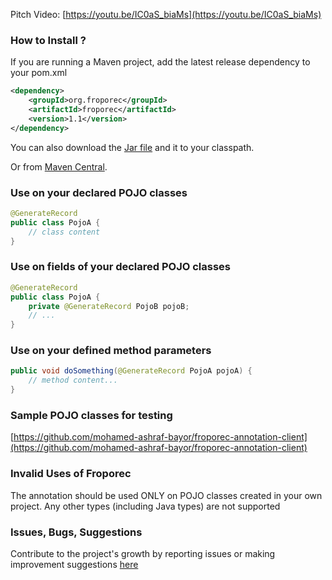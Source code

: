 Pitch Video:
[https://youtu.be/IC0aS_biaMs](https://youtu.be/IC0aS_biaMs)

### How to Install ?

If you are running a Maven project, add the latest release dependency to your pom.xml
```xml
<dependency>
    <groupId>org.froporec</groupId>
    <artifactId>froporec</artifactId>
    <version>1.1</version>
</dependency>
``` 
You can also download the [Jar file](https://github.com/mohamed-ashraf-bayor/froporec/releases) and it to your classpath. 

Or from [Maven Central](https://search.maven.org/artifact/org.froporec/froporec).



### Use on your declared POJO classes 
```java
@GenerateRecord
public class PojoA {
    // class content
}
```


### Use on fields of your declared POJO classes 
```java
@GenerateRecord
public class PojoA {
    private @GenerateRecord PojoB pojoB;
    // ...
}
```


### Use on your defined method parameters
```java
public void doSomething(@GenerateRecord PojoA pojoA) {
    // method content...
}
```


### Sample POJO classes for testing
[https://github.com/mohamed-ashraf-bayor/froporec-annotation-client](https://github.com/mohamed-ashraf-bayor/froporec-annotation-client)


### Invalid Uses of Froporec
The annotation should be used ONLY on POJO classes created in your own project. Any other types (including Java types) are not supported


### Issues, Bugs, Suggestions
Contribute to the project's growth by reporting issues or making improvement suggestions [here](https://github.com/mohamed-ashraf-bayor/froporec/issues/new/choose)


